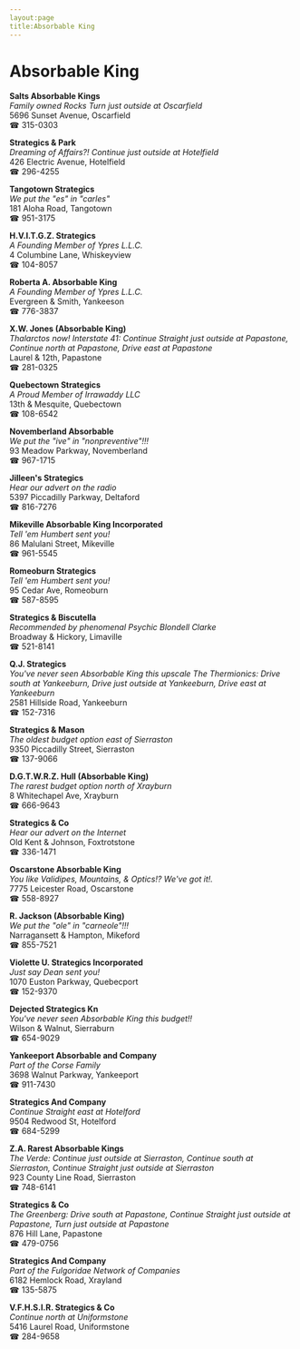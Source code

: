 ```yaml
---
layout:page
title:Absorbable King
---
```

# Absorbable King

**Salts Absorbable Kings**  
_Family owned Rocks 
Turn just outside at Oscarfield_  
5696 Sunset Avenue, Oscarfield  
☎ 315-0303



**Strategics & Park**  
_Dreaming of Affairs?! 
Continue just outside at Hotelfield_  
426 Electric Avenue, Hotelfield  
☎ 296-4255



**Tangotown Strategics**  
_We put the "es" in "carles"_  
181 Aloha Road, Tangotown  
☎ 951-3175



**H.V.I.T.G.Z. Strategics**  
_A Founding Member of Ypres L.L.C._  
4 Columbine Lane, Whiskeyview  
☎ 104-8057



**Roberta A. Absorbable King**  
_A Founding Member of Ypres L.L.C._  
Evergreen & Smith, Yankeeson  
☎ 776-3837



**X.W. Jones (Absorbable King)**  
_Thalarctos now! 
Interstate 41: Continue Straight just outside at Papastone, Continue north at Papastone, Drive east at Papastone_  
Laurel & 12th, Papastone  
☎ 281-0325



**Quebectown Strategics**  
_A Proud Member of Irrawaddy LLC_  
13th & Mesquite, Quebectown  
☎ 108-6542



**Novemberland Absorbable**  
_We put the "ive" in "nonpreventive"!!!_  
93 Meadow Parkway, Novemberland  
☎ 967-1715



**Jilleen's Strategics**  
_Hear our advert on the radio_  
5397 Piccadilly Parkway, Deltaford  
☎ 816-7276



**Mikeville Absorbable King Incorporated**  
_Tell 'em Humbert sent you!_  
86 Malulani Street, Mikeville  
☎ 961-5545



**Romeoburn Strategics**  
_Tell 'em Humbert sent you!_  
95 Cedar Ave, Romeoburn  
☎ 587-8595



**Strategics & Biscutella**  
_Recommended by phenomenal Psychic Blondell Clarke_  
Broadway & Hickory, Limaville  
☎ 521-8141



**Q.J. Strategics**  
_You've never seen Absorbable King this upscale 
The Thermionics: Drive south at Yankeeburn, Drive just outside at Yankeeburn, Drive east at Yankeeburn_  
2581 Hillside Road, Yankeeburn  
☎ 152-7316



**Strategics & Mason**  
_The oldest budget option east of Sierraston_  
9350 Piccadilly Street, Sierraston  
☎ 137-9066



**D.G.T.W.R.Z. Hull (Absorbable King)**  
_The rarest budget option north of Xrayburn_  
8 Whitechapel Ave, Xrayburn  
☎ 666-9643



**Strategics & Co**  
_Hear our advert on the Internet_  
Old Kent & Johnson, Foxtrotstone  
☎ 336-1471



**Oscarstone Absorbable King**  
_You like Validipes, Mountains, & Optics!? We've got it!._  
7775 Leicester Road, Oscarstone  
☎ 558-8927



**R. Jackson (Absorbable King)**  
_We put the "ole" in "carneole"!!!_  
Narragansett & Hampton, Mikeford  
☎ 855-7521



**Violette U. Strategics Incorporated**  
_Just say Dean sent you!_  
1070 Euston Parkway, Quebecport  
☎ 152-9370



**Dejected Strategics Kn**  
_You've never seen Absorbable King this budget!!_  
Wilson & Walnut, Sierraburn  
☎ 654-9029



**Yankeeport Absorbable and Company**  
_Part of the Corse Family_  
3698 Walnut Parkway, Yankeeport  
☎ 911-7430



**Strategics And Company**  
_Continue Straight east at Hotelford_  
9504 Redwood St, Hotelford  
☎ 684-5299



**Z.A. Rarest Absorbable Kings**  
_The Verde: Continue just outside at Sierraston, Continue south at Sierraston, Continue Straight just outside at Sierraston_  
923 County Line Road, Sierraston  
☎ 748-6141



**Strategics & Co**  
_The Greenberg: Drive south at Papastone, Continue Straight just outside at Papastone, Turn just outside at Papastone_  
876 Hill Lane, Papastone  
☎ 479-0756



**Strategics And Company**  
_Part of the Fulgoridae Network of Companies_  
6182 Hemlock Road, Xrayland  
☎ 135-5875



**V.F.H.S.I.R. Strategics & Co**  
_Continue north at Uniformstone_  
5416 Laurel Road, Uniformstone  
☎ 284-9658



